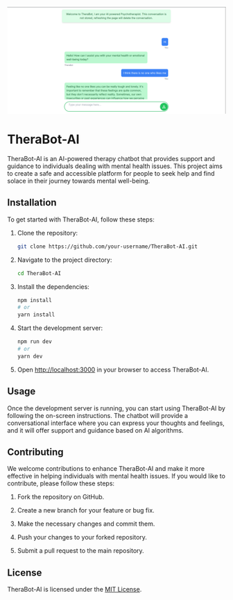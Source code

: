 ![](./screenshot.png)

# TheraBot-AI

TheraBot-AI is an AI-powered therapy chatbot that provides support and guidance to individuals dealing with mental health issues. This project aims to create a safe and accessible platform for people to seek help and find solace in their journey towards mental well-being.

## Installation

To get started with TheraBot-AI, follow these steps:

1. Clone the repository:

    ```bash
    git clone https://github.com/your-username/TheraBot-AI.git
    ```

2. Navigate to the project directory:

    ```bash
    cd TheraBot-AI
    ```

3. Install the dependencies:

    ```bash
    npm install
    # or
    yarn install
    ```

4. Start the development server:

    ```bash
    npm run dev
    # or
    yarn dev
    ```

5. Open [http://localhost:3000](http://localhost:3000) in your browser to access TheraBot-AI.

## Usage

Once the development server is running, you can start using TheraBot-AI by following the on-screen instructions. The chatbot will provide a conversational interface where you can express your thoughts and feelings, and it will offer support and guidance based on AI algorithms.

## Contributing

We welcome contributions to enhance TheraBot-AI and make it more effective in helping individuals with mental health issues. If you would like to contribute, please follow these steps:

1. Fork the repository on GitHub.

2. Create a new branch for your feature or bug fix.

3. Make the necessary changes and commit them.

4. Push your changes to your forked repository.

5. Submit a pull request to the main repository.

## License

TheraBot-AI is licensed under the [MIT License](LICENSE).
